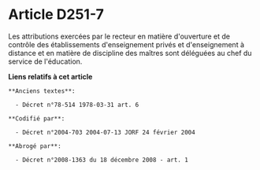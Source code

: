 # Article D251-7

Les attributions exercées par le recteur en matière d'ouverture et de contrôle des établissements d'enseignement privés et
d'enseignement à distance et en matière de discipline des maîtres sont déléguées au chef du service de l'éducation.

**Liens relatifs à cet article**

	**Anciens textes**:

	  - Décret n°78-514 1978-03-31 art. 6

	**Codifié par**:

	  - Décret n°2004-703 2004-07-13 JORF 24 février 2004

	**Abrogé par**:

	  - Décret n°2008-1363 du 18 décembre 2008 - art. 1
